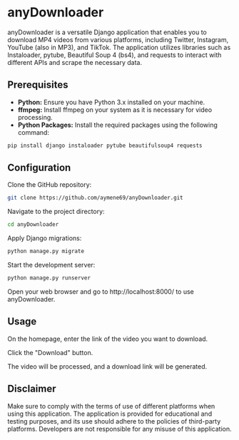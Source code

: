 # anyDownloader
anyDownloader is a versatile Django application that enables you to download MP4 videos from various platforms, including Twitter, Instagram, YouTube (also in MP3), and TikTok. The application utilizes libraries such as Instaloader, pytube, Beautiful Soup 4 (bs4), and requests to interact with different APIs and scrape the necessary data.

## Prerequisites
- **Python:** Ensure you have Python 3.x installed on your machine.
- **ffmpeg:** Install ffmpeg on your system as it is necessary for video processing.
- **Python Packages:** Install the required packages using the following command:
```bash
pip install django instaloader pytube beautifulsoup4 requests
```
## Configuration
Clone the GitHub repository:

```bash
git clone https://github.com/aymene69/anyDownloader.git
```
Navigate to the project directory:

```bash
cd anyDownloader
```
Apply Django migrations:

```bash
python manage.py migrate
```
Start the development server:

```bash
python manage.py runserver
```
Open your web browser and go to http://localhost:8000/ to use anyDownloader.

## Usage
On the homepage, enter the link of the video you want to download.

Click the "Download" button.

The video will be processed, and a download link will be generated.


## Disclaimer
Make sure to comply with the terms of use of different platforms when using this application. The application is provided for educational and testing purposes, and its use should adhere to the policies of third-party platforms. Developers are not responsible for any misuse of this application.






